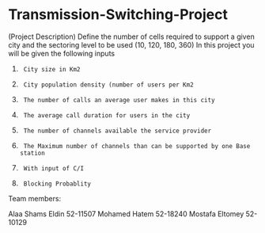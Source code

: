 # Transmission-Switching-Project
(Project Description)
Define the number of cells required to  support a given city and the sectoring level to be used (10, 120, 180, 360)
In this project you will be given the following inputs
1.      City size in Km2
2.      City population density (number of users per Km2
3.      The number of calls an average user makes in this city
4.      The average call duration for users in the city
5.      The number of channels available the service provider
6.      The Maximum number of channels than can be supported by one Base station
7.      With input of C/I
8.      Blocking Probablity



Team members:

Alaa Shams Eldin 52-11507
Mohamed Hatem 52-18240
Mostafa Eltomey 52-10129
